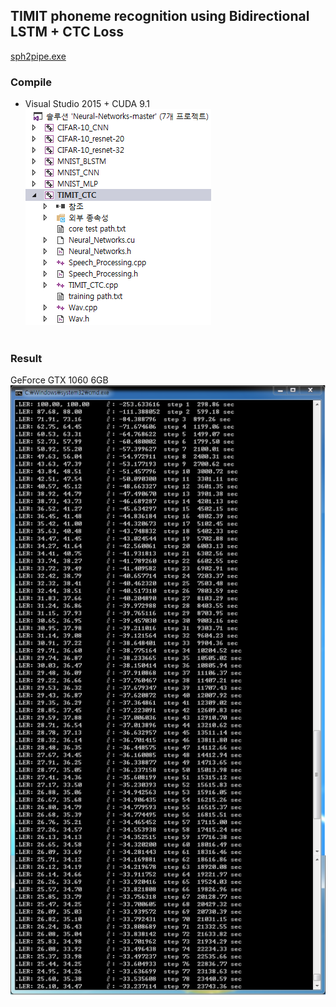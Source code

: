 ## TIMIT phoneme recognition using Bidirectional LSTM + CTC Loss

[sph2pipe.exe](https://github.com/foundintranslation/Kaldi/tree/master/tools/sph2pipe_v2.5)

### Compile
- Visual Studio 2015 + CUDA 9.1</br>
![VS_2015](/TIMIT_CTC/screenshot/VS_2015.png)</br></br>

### Result
GeForce GTX 1060 6GB</br>
![result](/TIMIT_CTC/screenshot/TIMIT_CTC.png)</br>
